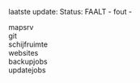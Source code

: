 laatste update: 
Status: FAALT - fout - 
<div class="service R">mapsrv</div><div class="service R">git</div><div class="service R">schijfruimte</div><div class="service R">websites</div><div class="service R">backupjobs</div><div class="service R">updatejobs</div>